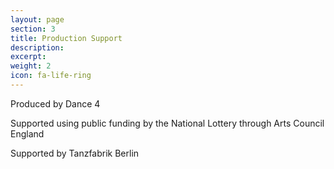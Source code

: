 ```yaml
---
layout: page
section: 3
title: Production Support
description:  
excerpt:  
weight: 2
icon: fa-life-ring
---
```

Produced by Dance 4

Supported using public funding by the National Lottery through Arts Council England

Supported by Tanzfabrik Berlin

